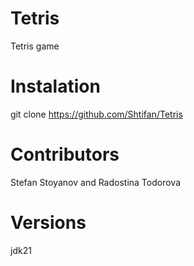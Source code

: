 # Tetris

Tetris game

# Instalation

git clone https://github.com/Shtifan/Tetris

# Contributors 

Stefan Stoyanov and Radostina Todorova

# Versions

jdk21